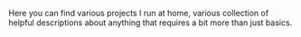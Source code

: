 Here you can find various projects I run at home, various collection of helpful descriptions about anything that requires a bit more than just basics.
